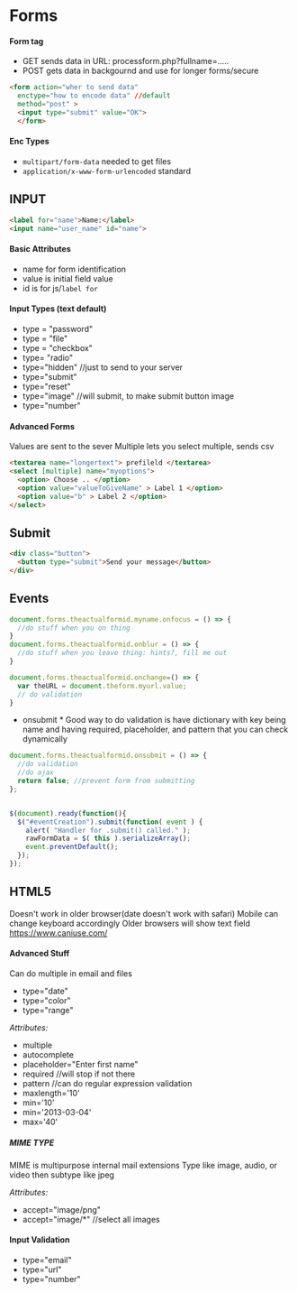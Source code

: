 #  Forms

#### Form tag

- GET sends data in URL: processform.php?fullname=.....
- POST gets data in backgournd and use for longer forms/secure
```html
<form action="wher to send data"
  enctype="how to encode data" //default
  method="post" >
  <input type="submit" value="OK">
  </form>
```
#### Enc Types
- `multipart/form-data` needed to get files
- `application/x-www-form-urlencoded` standard

## INPUT
```html
<label for="name">Name:</label>
<input name="user_name" id="name">
```

#### Basic Attributes

- name for form identification
- value is initial field value
- id is for js/`label for`

#### Input Types (text default)

- type = "password"
- type = "file"
- type = "checkbox"
- type= "radio"
- type="hidden" //just to send to your server
- type="submit"
- type="reset"
- type="image" //will submit, to make submit button image
- type="number"


#### Advanced Forms
Values are sent to the sever
Multiple lets you select multiple, sends csv
```html
<textarea name="longertext"> prefileld </textarea>
<select [multiple] name="myoptions">
  <option> Choose .. </option>
  <option value="valueToGiveName" > Label 1 </option>
  <option value="b" > Label 2 </option>
</select>
```

## Submit

```html
<div class="button">
  <button type="submit">Send your message</button>
</div>
```

## Events

```js
document.forms.theactualformid.myname.onfocus = () => {
  //do stuff when you on thing
}
document.forms.theactualformid.onblur = () => {
  //do stuff when you leave thing: hints?, fill me out
}

document.forms.theactualformid.onchange=() => {
  var theURL = document.theform.myurl.value;
  // do validation
}
```

* onsubmit *
Good way to do validation is have dictionary with key being name and having required, placeholder, and pattern that you can check dynamically
```js
document.forms.theactualformid.onsubmit = () => {
  //do validation
  //do ajax
  return false; //prevent form from submitting
};


$(document).ready(function(){
  $("#eventCreation").submit(function( event ) {
    alert( "Handler for .submit() called." );
    rawFormData = $( this ).serializeArray();
    event.preventDefault();
  });
});
```


## HTML5
Doesn't work in older browser(date doesn't work with safari)
Mobile can change keyboard accordingly
Older browsers will show text field
https://www.caniuse.com/

#### Advanced Stuff
Can do multiple in email and files

- type="date"
- type="color"
- type="range"

*Attributes:*
- multiple
- autocomplete
- placeholder="Enter first name"
- required //will stop if not there
- pattern //can do regular expression validation
- maxlength='10'
- min='10'
- min='2013-03-04'
- max='40'

##### MIME TYPE
MIME is multipurpose internal mail extensions
Type like image, audio, or video then subtype like jpeg

*Attributes:*
- accept="image/png"
- accept="image/\*" //select all images

#### Input Validation
- type="email"
- type="url"
- type="number"
